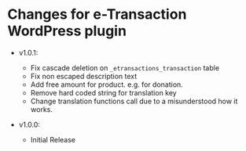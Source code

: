 # Changes for e-Transaction WordPress plugin

* v1.0.1:
    * Fix cascade deletion on `_etransactions_transaction` table
    * Fix non escaped description text
    * Add free amount for product. e.g. for donation.
    * Remove hard coded string for translation key
    * Change translation functions call due to a misunderstood how it works.
    
* v1.0.0: 
    * Initial Release
